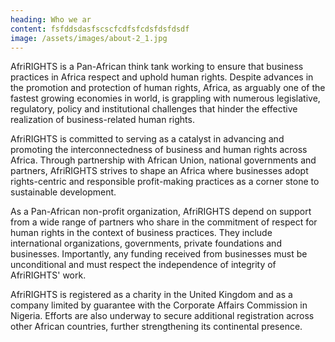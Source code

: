 ```yaml
---
heading: Who we ar
content: f﻿sfddsdasfscscfcdfsfcdsfdsfdsdf
image: /assets/images/about-2_1.jpg
---
```


AfriRIGHTS is a Pan-African think tank working to ensure that business practices in Africa respect and uphold human rights. Despite advances in the promotion and protection of human rights, Africa, as arguably one of the fastest growing economies in world, is grappling with numerous legislative, regulatory, policy and institutional challenges that hinder the effective realization of business-related human rights.

AfriRIGHTS is committed to serving as a catalyst in advancing and promoting the interconnectedness of business and human rights across Africa. Through partnership with African Union, national governments and partners, AfriRIGHTS strives to shape an Africa where businesses adopt rights-centric and responsible profit-making practices as a corner stone to sustainable development.

As a Pan-African non-profit organization, AfriRIGHTS depend on support from a wide range of partners who share in the commitment of respect for human rights in the context of business practices. They include international organizations, governments, private foundations and businesses. Importantly, any funding received from businesses must be unconditional and must respect the independence of integrity of AfriRIGHTS' work. 

AfriRIGHTS is registered as a charity in the United Kingdom and as a company limited by guarantee with the Corporate Affairs Commission in Nigeria. Efforts are also underway to secure additional registration across other African countries, further strengthening its continental presence.